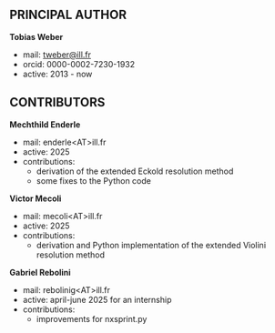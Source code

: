 PRINCIPAL AUTHOR
----------------

**Tobias Weber**
  - mail: tweber@ill.fr
  - orcid: 0000-0002-7230-1932
  - active: 2013 - now



CONTRIBUTORS
------------

**Mechthild Enderle**
  - mail: enderle\<AT\>ill.fr
  - active: 2025
  - contributions:
    - derivation of the extended Eckold resolution method
    - some fixes to the Python code


**Victor Mecoli**
  - mail: mecoli\<AT\>ill.fr
  - active: 2025
  - contributions:
    - derivation and Python implementation of the extended Violini resolution method


**Gabriel Rebolini**
  - mail: rebolinig\<AT\>ill.fr
  - active: april-june 2025 for an internship
  - contributions:
    - improvements for nxsprint.py
